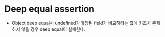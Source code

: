 # Deep equal assertion
- Object deep equal시 undefined가 할당된 field가 비교하려는 값에 키조차 존재하지 않을 경우 deep equal이 실패한다.